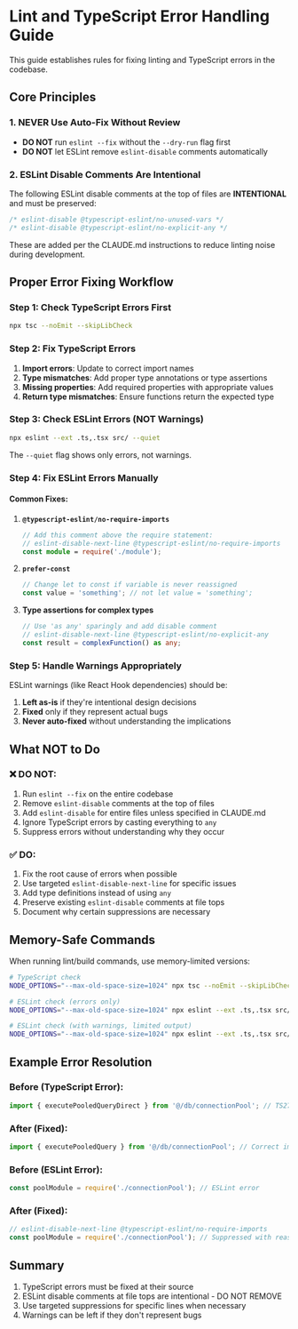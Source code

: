 # Lint and TypeScript Error Handling Guide

This guide establishes rules for fixing linting and TypeScript errors in the codebase.

## Core Principles

### 1. NEVER Use Auto-Fix Without Review
- **DO NOT** run `eslint --fix` without the `--dry-run` flag first
- **DO NOT** let ESLint remove `eslint-disable` comments automatically

### 2. ESLint Disable Comments Are Intentional
The following ESLint disable comments at the top of files are **INTENTIONAL** and must be preserved:

```typescript
/* eslint-disable @typescript-eslint/no-unused-vars */
/* eslint-disable @typescript-eslint/no-explicit-any */
```

These are added per the CLAUDE.md instructions to reduce linting noise during development.

## Proper Error Fixing Workflow

### Step 1: Check TypeScript Errors First
```bash
npx tsc --noEmit --skipLibCheck
```

### Step 2: Fix TypeScript Errors
1. **Import errors**: Update to correct import names
2. **Type mismatches**: Add proper type annotations or type assertions
3. **Missing properties**: Add required properties with appropriate values
4. **Return type mismatches**: Ensure functions return the expected type

### Step 3: Check ESLint Errors (NOT Warnings)
```bash
npx eslint --ext .ts,.tsx src/ --quiet
```
The `--quiet` flag shows only errors, not warnings.

### Step 4: Fix ESLint Errors Manually

#### Common Fixes:

1. **`@typescript-eslint/no-require-imports`**
   ```typescript
   // Add this comment above the require statement:
   // eslint-disable-next-line @typescript-eslint/no-require-imports
   const module = require('./module');
   ```

2. **`prefer-const`**
   ```typescript
   // Change let to const if variable is never reassigned
   const value = 'something'; // not let value = 'something';
   ```

3. **Type assertions for complex types**
   ```typescript
   // Use 'as any' sparingly and add disable comment
   // eslint-disable-next-line @typescript-eslint/no-explicit-any
   const result = complexFunction() as any;
   ```

### Step 5: Handle Warnings Appropriately

ESLint warnings (like React Hook dependencies) should be:
1. **Left as-is** if they're intentional design decisions
2. **Fixed** only if they represent actual bugs
3. **Never auto-fixed** without understanding the implications

## What NOT to Do

### ❌ DO NOT:
1. Run `eslint --fix` on the entire codebase
2. Remove `eslint-disable` comments at the top of files
3. Add `eslint-disable` for entire files unless specified in CLAUDE.md
4. Ignore TypeScript errors by casting everything to `any`
5. Suppress errors without understanding why they occur

### ✅ DO:
1. Fix the root cause of errors when possible
2. Use targeted `eslint-disable-next-line` for specific issues
3. Add type definitions instead of using `any`
4. Preserve existing `eslint-disable` comments at file tops
5. Document why certain suppressions are necessary

## Memory-Safe Commands

When running lint/build commands, use memory-limited versions:

```bash
# TypeScript check
NODE_OPTIONS="--max-old-space-size=1024" npx tsc --noEmit --skipLibCheck

# ESLint check (errors only)
NODE_OPTIONS="--max-old-space-size=1024" npx eslint --ext .ts,.tsx src/ --quiet

# ESLint check (with warnings, limited output)
NODE_OPTIONS="--max-old-space-size=1024" npx eslint --ext .ts,.tsx src/ --max-warnings 50
```

## Example Error Resolution

### Before (TypeScript Error):
```typescript
import { executePooledQueryDirect } from '@/db/connectionPool'; // TS2724: No exported member
```

### After (Fixed):
```typescript
import { executePooledQuery } from '@/db/connectionPool'; // Correct import name
```

### Before (ESLint Error):
```typescript
const poolModule = require('./connectionPool'); // ESLint error
```

### After (Fixed):
```typescript
// eslint-disable-next-line @typescript-eslint/no-require-imports
const poolModule = require('./connectionPool'); // Suppressed with reason
```

## Summary

1. TypeScript errors must be fixed at their source
2. ESLint disable comments at file tops are intentional - DO NOT REMOVE
3. Use targeted suppressions for specific lines when necessary
4. Warnings can be left if they don't represent bugs